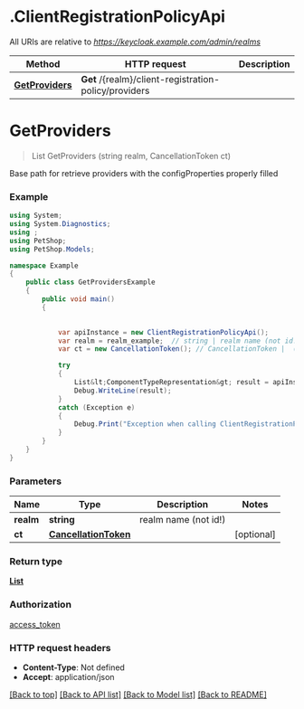 # .ClientRegistrationPolicyApi

All URIs are relative to *https://keycloak.example.com/admin/realms*

Method | HTTP request | Description
------------- | ------------- | -------------
[**GetProviders**](ClientRegistrationPolicyApi.md#getproviders) | **Get** /{realm}/client-registration-policy/providers | 


<a name="getproviders"></a>
# **GetProviders**
> List<ComponentTypeRepresentation> GetProviders (string realm, CancellationToken ct)



Base path for retrieve providers with the configProperties properly filled

### Example
```csharp
using System;
using System.Diagnostics;
using ;
using PetShop;
using PetShop.Models;

namespace Example
{
    public class GetProvidersExample
    {
        public void main()
        {
            

            var apiInstance = new ClientRegistrationPolicyApi();
            var realm = realm_example;  // string | realm name (not id!)
            var ct = new CancellationToken(); // CancellationToken |  (optional) 

            try
            {
                List&lt;ComponentTypeRepresentation&gt; result = apiInstance.GetProviders(realm, ct);
                Debug.WriteLine(result);
            }
            catch (Exception e)
            {
                Debug.Print("Exception when calling ClientRegistrationPolicyApi.GetProviders: " + e.Message );
            }
        }
    }
}
```

### Parameters

Name | Type | Description  | Notes
------------- | ------------- | ------------- | -------------
 **realm** | **string**| realm name (not id!) | 
 **ct** | [**CancellationToken**](.md)|  | [optional] 

### Return type

[**List<ComponentTypeRepresentation>**](ComponentTypeRepresentation.md)

### Authorization

[access_token](../README.md#access_token)

### HTTP request headers

 - **Content-Type**: Not defined
 - **Accept**: application/json

[[Back to top]](#) [[Back to API list]](../README.md#documentation-for-api-endpoints) [[Back to Model list]](../README.md#documentation-for-models) [[Back to README]](../README.md)

